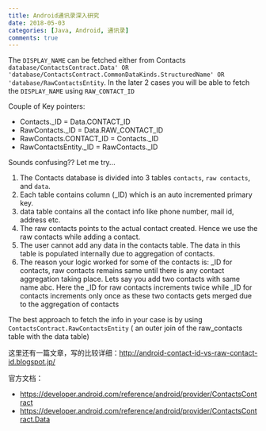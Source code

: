```yaml
---
title: Android通讯录深入研究
date: 2018-05-03
categories: [Java, Android, 通讯录]
comments: true
---
```


The `DISPLAY_NAME` can be fetched either from Contacts `database/ContactsContract.Data' OR 'database/ContactsContract.CommonDataKinds.StructuredName' OR 'database/RawContactsEntity`. In the later 2 cases you will be able to fetch the `DISPLAY_NAME` using `RAW_CONTACT_ID`

Couple of Key pointers:

- Contacts._ID = Data.CONTACT_ID
- RawContacts._ID = Data.RAW_CONTACT_ID
- RawContacts.CONTACT_ID = Contacts._ID
- RawContactsEntity._ID = RawContacts._ID

Sounds confusing?? Let me try...

1. The Contacts database is divided into 3 tables `contacts`, `raw contacts`, and `data`.
2. Each table contains column (_ID) which is an auto incremented primary key.
3. data table contains all the contact info like phone number, mail id, address etc.
4. The raw contacts points to the actual contact created. Hence we use the raw contacts while adding a contact.
5. The user cannot add any data in the contacts table. The data in this table is populated internally due to aggregation of contacts.
6. The reason your logic worked for some of the contacts is: _ID for contacts, raw contacts remains same until there is any contact aggregation taking place. Lets say you add two contacts with same name abc. Here the _ID for raw contacts increments twice while _ID for contacts increments only once as these two contacts gets merged due to the aggregation of contacts

The best approach to fetch the info in your case is by using `ContactsContract.RawContactsEntity` ( an outer join of the raw_contacts table with the data table)

这里还有一篇文章，写的比较详细：http://android-contact-id-vs-raw-contact-id.blogspot.jp/

官方文档：

- https://developer.android.com/reference/android/provider/ContactsContract
- https://developer.android.com/reference/android/provider/ContactsContract.Data



